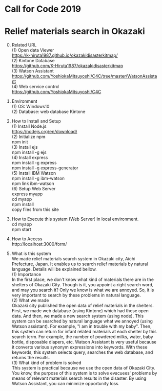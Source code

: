 # Call for Code 2019
# Relief materials search in Okazaki
  
0. Related URL  
 (1) Open data Viewer  
     https://k-hiruta1987.github.io/okazakidisasterkitmap/  
 (2) Kintone Database  
     https://github.com/K-Hiruta1987/okazakidisasterkitmap  
 (3) Watson Assistant  
     https://github.com/YoshiokaMitsuyoshi/C4C/tree/master/WatsonAssistant  
 (4) Web service control  
     https://github.com/YoshiokaMitsuyoshi/C4C  
  
1. Environment  
 (1) OS: Windows10  
 (2) Database: web database Kintone  
  
2. How to Install and Setup  
 (1) Install Node.js  
     https://nodejs.org/en/download/  
 (2) Initialize npm  
     npm init  
 (3) Install ejs  
     npm install -g ejs    
 (4) Install express  
     npm install -g express  
     npm install -g express-generator  
 (5) Install IBM Watson  
     npm install -g ibm-watson  
     npm link ibm-watson   
 (6) Setup Web Server  
     express myapp  
     cd myapp  
     npm install  
     copy files from this site  
  
 3. How to Execute this system (Web Server) in local environment.  
     cd myapp  
     npm start  
  
 4. How to Access  
     http://localhost:3000/form/  
  
 5. What is this system  
We made relief materials search system in Okazaki city, Aichi Prefecture, Japan.
It enables us to search relief materials by natural language.
Details will be explained bellow.  
(1) Importance  
In the first place, we don't know what kind of materials there are in the shelters of Okazaki City.
Though is it, you appoint a right search word, and may you search it?
Only we know is what we are annoyed. So, it is very important to search by these problems in natural language.  
(2) What we made  
Okazaki city published the open data of relief materials in the shelters.
First, we made web database (using Kintone) which had these open data.
And then, we made a new search system (using node).
This system can be searched by natural language what we annoyed (using Watson assistant).
For example, "I am in trouble with my baby".
Then, this system can return for infant related materials at each shelter by this search term.
For example, the number of powdered milks, water, baby bottle, disposable diapers, etc.
Watson Assistant is very useful because it converts various synonym expressions into keywords.
With these keywords, this system selects query, searches the web database, and returns the results.  
(3) What kind of problem is solved  
This system is practical because we use the open data of Okazaki City.
You know, the purpose of this system is to solve evacuees' problems 
by means of relevant materials search results in the disaster.
By using Watson Assistant, you can minimize opportunity loss.

